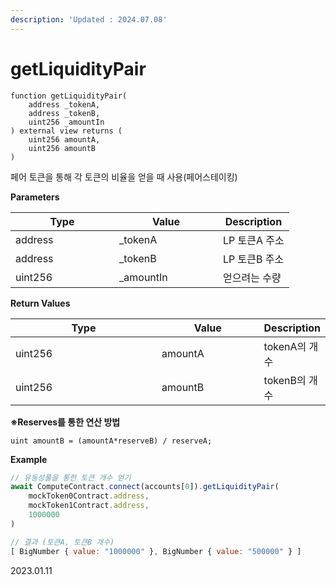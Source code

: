 ```yaml
---
description: 'Updated : 2024.07.08'
---
```


# getLiquidityPair

```solidity
function getLiquidityPair(
    address _tokenA,
    address _tokenB,
    uint256 _amountIn
) external view returns (
    uint256 amountA,
    uint256 amountB
)
```



페어  토큰을 통해 각 토큰의 비율을 얻을 때 사용(페어스테이킹)



**Parameters**

<table><thead><tr><th width="150">Type</th><th width="150">Value</th><th>Description</th></tr></thead><tbody><tr><td>address</td><td>_tokenA</td><td>LP 토큰A 주소</td></tr><tr><td>address</td><td>_tokenB</td><td>LP 토큰B 주소</td></tr><tr><td>uint256</td><td>_amountIn</td><td>얻으려는 수량</td></tr></tbody></table>



**Return Values**

<table><thead><tr><th width="223">Type</th><th width="150">Value</th><th>Description</th></tr></thead><tbody><tr><td>uint256</td><td>amountA</td><td>tokenA의 개수</td></tr><tr><td>uint256</td><td>amountB</td><td>tokenB의 개수</td></tr></tbody></table>



**※Reserves를 통한 연산 방법**

```solidity
uint amountB = (amountA*reserveB) / reserveA;
```



**Example**

```javascript
// 유동성풀을 통한 토큰 개수 얻기
await ComputeContract.connect(accounts[0]).getLiquidityPair(
    mockToken0Contract.address,
    mockToken1Contract.address,
    1000000
)

// 결과 (토큰A, 토큰B 개수)
[ BigNumber { value: "1000000" }, BigNumber { value: "500000" } ]
```



2023.01.11
